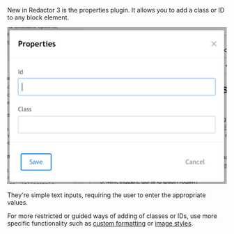 New in Redactor 3 is the properties plugin. It allows you to add a class or ID to any block element. 

![The Properties plugin in action](../images/properties.jpg)

They're simple text inputs, requiring the user to enter the appropriate values.
 
For more restricted or guided ways of adding of classes or IDs, use more specific functionality such as [custom formatting](Custom_Formatting) or [image styles](Image_Styles). 